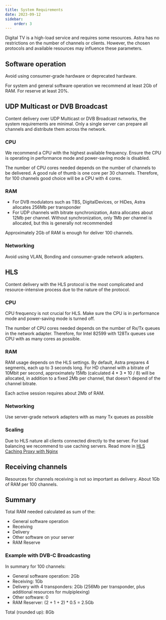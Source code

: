 ```yaml
---
title: System Requirements
date: 2023-09-12
sidebar:
    order: 3
---
```


Digital TV is a high-load service and requires some resources. Astra has no restrictions on the number of channels or clients. However, the chosen protocols and available resources may influence these parameters.

## Software operation

Avoid using consumer-grade hardware or deprecated hardware.

For system and general software operation we recommend at least 2Gb of RAM. For reserve at least 20%.

## UDP Multicast or DVB Broadcast

Content delivery over UDP Multicast or DVB Broadcast networks, the system requirements are minimal. Only a single server can prepare all channels and distribute them across the network.

### CPU

We recommend a CPU with the highest available frequency. Ensure the CPU is operating in performance mode and power-saving mode is disabled.

The number of CPU cores needed depends on the number of channels to be delivered. A good rule of thumb is one core per 30 channels. Therefore, for 100 channels good choice will be a CPU with 4 cores.

### RAM

- For DVB modulators such as TBS, DigitalDevices, or HiDes, Astra allocates 256Mb per transponder
- For UDP channels with bitrate synchronization, Astra allocates about 12Mb per channel. Without synchronization, only 1Mb per channel is allocated, but this is generally not recommended

Approximately 2Gb of RAM is enough for deliver 100 channels.

### Networking

Avoid using VLAN, Bonding and consumer-grade network adapters.

## HLS

Content delivery with the HLS protocol is the most complicated and resource-intensive process due to the nature of the protocol.

### CPU

CPU frequency is not crucial for HLS. Make sure the CPU is in performance mode and power-saving mode is turned off.

The number of CPU cores needed depends on the number of Rx/Tx queues in the network adapter. Therefore, for Intel 82599 with 128Tx queues use CPU with as many cores as possible.

### RAM

RAM usage depends on the HLS settings. By default, Astra prepares 4 segments, each up to 3 seconds long. For HD channel with a bitrate of 10Mbit per second, approximately 15Mb (calculated 4 * 3 * 10 / 8) will be allocated, in addition to a fixed 2Mb per channel, that doesn't depend of the channel bitrate.

Each active session requires about 2Mb of RAM.

### Networking

Use server-grade network adapters with as many Tx queues as possible

### Scaling

Due to HLS nature all clients connected directly to the server. For load balancing we recommend to use caching servers. Read more in [HLS Caching Proxy with Nginx](../../misc/tools-and-utilities/hls-caching-proxy-with-nginx)

## Receiving channels

Resources for channels receiving is not so important as delivery. About 1Gb of RAM per 100 channels.

## Summary

Total RAM needed calculated as sum of the:

- General software operation
- Receiving
- Delivery
- Other software on your server
- RAM Reserve

### Example with DVB-C Broadcasting

In summary for 100 channels:

- General software operation: 2Gb
- Receiving: 1Gb
- Delivery with 4 transponders: 2Gb (256Mb per transponder, plus additional resources for mulpiplexing)
- Other software: 0
- RAM Reserver: (2 + 1 + 2) * 0.5 = 2.5Gb

Total (rounded up): 8Gb
